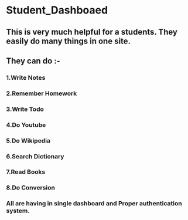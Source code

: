 # Student_Dashboaed
## This is very much helpful for a students. They easily do many things in one site.
## They can do :-
### 1.Write Notes
### 2.Remember Homework
### 3.Write Todo
### 4.Do Youtube
### 5.Do Wikipedia
### 6.Search Dictionary
### 7.Read Books
### 8.Do Conversion

### All are having in single dashboard and Proper authentication system.
